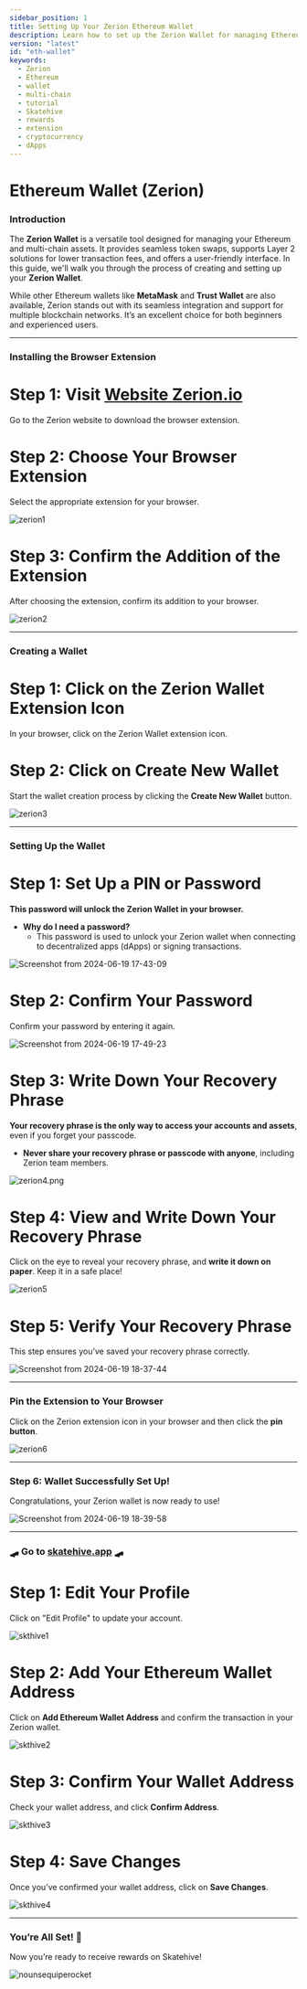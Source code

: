 ```yaml
---
sidebar_position: 1
title: Setting Up Your Zerion Ethereum Wallet
description: Learn how to set up the Zerion Wallet for managing Ethereum and multi-chain assets. This guide covers everything from installing the extension to linking your wallet to Skatehive for rewards.
version: "latest"
id: "eth-wallet"
keywords:
  - Zerion
  - Ethereum
  - wallet
  - multi-chain
  - tutorial
  - Skatehive
  - rewards
  - extension
  - cryptocurrency
  - dApps
---
```


# Ethereum Wallet (Zerion)

### Introduction
The **Zerion Wallet** is a versatile tool designed for managing your Ethereum and multi-chain assets. It provides seamless token swaps, supports Layer 2 solutions for lower transaction fees, and offers a user-friendly interface. In this guide, we'll walk you through the process of creating and setting up your **Zerion Wallet**.

While other Ethereum wallets like **MetaMask** and **Trust Wallet** are also available, Zerion stands out with its seamless integration and support for multiple blockchain networks. It’s an excellent choice for both beginners and experienced users.

---

### Installing the Browser Extension

# Step 1: Visit <a href="https://zerion.io/download" class="button-link" target="_blank">**Website Zerion.io**</a>

Go to the Zerion website to download the browser extension.

# Step 2: Choose Your Browser Extension
Select the appropriate extension for your browser.

![zerion1](https://hackmd.io/_uploads/BJEu_hgI0.png)

# Step 3: Confirm the Addition of the Extension
After choosing the extension, confirm its addition to your browser.

![zerion2](https://hackmd.io/_uploads/B1p1Jpg80.png)

---

### Creating a Wallet

# Step 1: Click on the Zerion Wallet Extension Icon
In your browser, click on the Zerion Wallet extension icon.

# Step 2: Click on **Create New Wallet**
Start the wallet creation process by clicking the **Create New Wallet** button.

![zerion3](https://hackmd.io/_uploads/HJJ1bpgUR.png)

---

### Setting Up the Wallet

# Step 1: Set Up a PIN or Password
**This password will unlock the Zerion Wallet in your browser.**

- **Why do I need a password?**
  - This password is used to unlock your Zerion wallet when connecting to decentralized apps (dApps) or signing transactions.

![Screenshot from 2024-06-19 17-43-09](https://hackmd.io/_uploads/Hy8bQplUC.png)

# Step 2: Confirm Your Password
Confirm your password by entering it again.

![Screenshot from 2024-06-19 17-49-23](https://hackmd.io/_uploads/Sk__Epx8R.png)

# Step 3: Write Down Your Recovery Phrase
**Your recovery phrase is the only way to access your accounts and assets**, even if you forget your passcode.

- **Never share your recovery phrase or passcode with anyone**, including Zerion team members.

![zerion4.png](https://hackmd.io/_uploads/rJc9U6gLC.png)

# Step 4: View and Write Down Your Recovery Phrase
Click on the eye to reveal your recovery phrase, and **write it down on paper**. Keep it in a safe place!

![zerion5](https://hackmd.io/_uploads/HJuvhalL0.png)

# Step 5: Verify Your Recovery Phrase
This step ensures you’ve saved your recovery phrase correctly.

![Screenshot from 2024-06-19 18-37-44](https://hackmd.io/_uploads/SJHUXReUR.png)

---

### Pin the Extension to Your Browser

Click on the Zerion extension icon in your browser and then click the **pin button**.

![zerion6](https://hackmd.io/_uploads/HJ4F4ReUA.png)

---

### Step 6: Wallet Successfully Set Up!
Congratulations, your Zerion wallet is now ready to use!

![Screenshot from 2024-06-19 18-39-58](https://hackmd.io/_uploads/HyBoSAgIA.png)

---

### 🛹 Go to [skatehive.app](https://www.skatehive.app/) 🛹

# Step 1: Edit Your Profile
Click on "Edit Profile" to update your account.

![skthive1](https://hackmd.io/_uploads/B1mnon_IR.png)

# Step 2: Add Your Ethereum Wallet Address
Click on **Add Ethereum Wallet Address** and confirm the transaction in your Zerion wallet.

![skthive2](https://hackmd.io/_uploads/HyrJbkK8R.png)

# Step 3: Confirm Your Wallet Address
Check your wallet address, and click **Confirm Address**.

![skthive3](https://hackmd.io/_uploads/HkBLWJY8R.png)

# Step 4: Save Changes
Once you’ve confirmed your wallet address, click on **Save Changes**.

![skthive4](https://hackmd.io/_uploads/rkH1Q1tIA.png)

---

### You’re All Set! 🎉
Now you’re ready to receive rewards on Skatehive!

![nounsequiperocket](https://hackmd.io/_uploads/B1kSOkGIC.gif)
